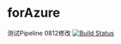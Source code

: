 # forAzure
测试Pipeline
0812修改
[![Build Status](https://bearanddonkey.visualstudio.com/WZH/_apis/build/status/WZH-CI%20(2)?branchName=branch1)](https://bearanddonkey.visualstudio.com/WZH/_build/latest?definitionId=3&branchName=branch1)

